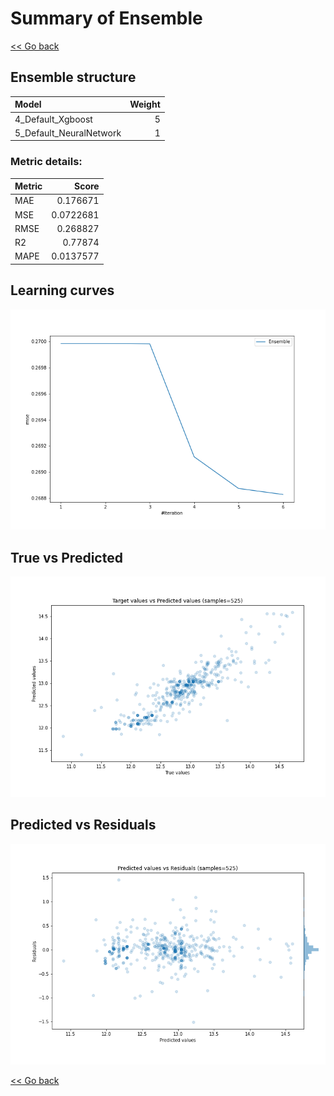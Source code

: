 # Summary of Ensemble

[<< Go back](../README.md)


## Ensemble structure
| Model                   |   Weight |
|:------------------------|---------:|
| 4_Default_Xgboost       |        5 |
| 5_Default_NeuralNetwork |        1 |

### Metric details:
| Metric   |     Score |
|:---------|----------:|
| MAE      | 0.176671  |
| MSE      | 0.0722681 |
| RMSE     | 0.268827  |
| R2       | 0.77874   |
| MAPE     | 0.0137577 |



## Learning curves
![Learning curves](learning_curves.png)
## True vs Predicted

![True vs Predicted](true_vs_predicted.png)


## Predicted vs Residuals

![Predicted vs Residuals](predicted_vs_residuals.png)



[<< Go back](../README.md)
